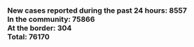 ### New cases reported during the past 24 hours: 8557<br/>In the community: 75866<br/>At the border: 304<br/>Total: 76170